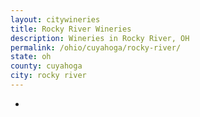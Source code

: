 ```yaml
---
layout: citywineries
title: Rocky River Wineries
description: Wineries in Rocky River, OH
permalink: /ohio/cuyahoga/rocky-river/
state: oh
county: cuyahoga
city: rocky river
---
```

-
